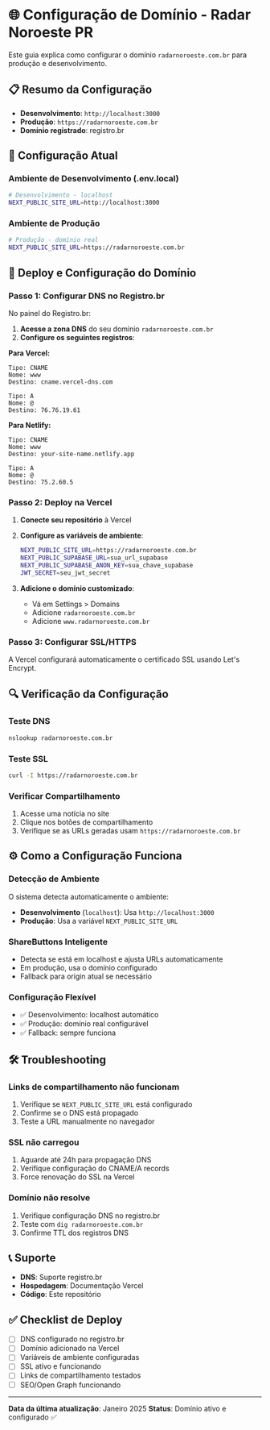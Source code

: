 # 🌐 Configuração de Domínio - Radar Noroeste PR

Este guia explica como configurar o domínio `radarnoroeste.com.br` para produção e desenvolvimento.

## 📋 Resumo da Configuração

- **Desenvolvimento**: `http://localhost:3000`
- **Produção**: `https://radarnoroeste.com.br`
- **Domínio registrado**: registro.br

## 🔧 Configuração Atual

### Ambiente de Desenvolvimento (.env.local)
```bash
# Desenvolvimento - localhost
NEXT_PUBLIC_SITE_URL=http://localhost:3000
```

### Ambiente de Produção
```bash
# Produção - domínio real
NEXT_PUBLIC_SITE_URL=https://radarnoroeste.com.br
```

## 🚀 Deploy e Configuração do Domínio

### Passo 1: Configurar DNS no Registro.br

No painel do Registro.br:

1. **Acesse a zona DNS** do seu domínio `radarnoroeste.com.br`
2. **Configure os seguintes registros**:

**Para Vercel:**
```
Tipo: CNAME
Nome: www
Destino: cname.vercel-dns.com

Tipo: A
Nome: @
Destino: 76.76.19.61
```

**Para Netlify:**
```
Tipo: CNAME
Nome: www
Destino: your-site-name.netlify.app

Tipo: A
Nome: @
Destino: 75.2.60.5
```

### Passo 2: Deploy na Vercel

1. **Conecte seu repositório** à Vercel
2. **Configure as variáveis de ambiente**:
   ```bash
   NEXT_PUBLIC_SITE_URL=https://radarnoroeste.com.br
   NEXT_PUBLIC_SUPABASE_URL=sua_url_supabase
   NEXT_PUBLIC_SUPABASE_ANON_KEY=sua_chave_supabase
   JWT_SECRET=seu_jwt_secret
   ```

3. **Adicione o domínio customizado**:
   - Vá em Settings > Domains
   - Adicione `radarnoroeste.com.br`
   - Adicione `www.radarnoroeste.com.br`

### Passo 3: Configurar SSL/HTTPS

A Vercel configurará automaticamente o certificado SSL usando Let's Encrypt.

## 🔍 Verificação da Configuração

### Teste DNS
```bash
nslookup radarnoroeste.com.br
```

### Teste SSL
```bash
curl -I https://radarnoroeste.com.br
```

### Verificar Compartilhamento

1. Acesse uma notícia no site
2. Clique nos botões de compartilhamento
3. Verifique se as URLs geradas usam `https://radarnoroeste.com.br`

## ⚙️ Como a Configuração Funciona

### Detecção de Ambiente
O sistema detecta automaticamente o ambiente:

- **Desenvolvimento** (`localhost`): Usa `http://localhost:3000`
- **Produção**: Usa a variável `NEXT_PUBLIC_SITE_URL`

### ShareButtons Inteligente
- Detecta se está em localhost e ajusta URLs automaticamente
- Em produção, usa o domínio configurado
- Fallback para origin atual se necessário

### Configuração Flexível
- ✅ Desenvolvimento: localhost automático
- ✅ Produção: domínio real configurável
- ✅ Fallback: sempre funciona

## 🛠️ Troubleshooting

### Links de compartilhamento não funcionam
1. Verifique se `NEXT_PUBLIC_SITE_URL` está configurado
2. Confirme se o DNS está propagado
3. Teste a URL manualmente no navegador

### SSL não carregou
1. Aguarde até 24h para propagação DNS
2. Verifique configuração do CNAME/A records
3. Force renovação do SSL na Vercel

### Domínio não resolve
1. Verifique configuração DNS no registro.br
2. Teste com `dig radarnoroeste.com.br`
3. Confirme TTL dos registros DNS

## 📞 Suporte

- **DNS**: Suporte registro.br
- **Hospedagem**: Documentação Vercel
- **Código**: Este repositório

## ✅ Checklist de Deploy

- [ ] DNS configurado no registro.br
- [ ] Domínio adicionado na Vercel
- [ ] Variáveis de ambiente configuradas
- [ ] SSL ativo e funcionando
- [ ] Links de compartilhamento testados
- [ ] SEO/Open Graph funcionando

---

**Data da última atualização**: Janeiro 2025
**Status**: Domínio ativo e configurado ✅
